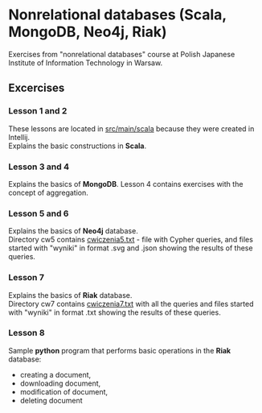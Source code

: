 # Nonrelational databases (Scala, MongoDB, Neo4j, Riak)

Exercises from "nonrelational databases" course at Polish Japanese Institute of Information Technology in Warsaw.

## Excercises

### Lesson 1 and 2

These lessons are located in [src/main/scala](https://github.com/tope96/NBD/tree/master/src/main/scala) because they were created in Intellij.  
Explains the basic constructions in **Scala**.

### Lesson 3 and 4

Explains the basics of **MongoDB**.
Lesson 4 contains exercises with the concept of aggregation.

### Lesson 5 and 6

Explains the basics of **Neo4j** database.  
Directory cw5 contains [cwiczenia5.txt](https://github.com/tope96/NBD/blob/master/cw5/cwiczenia5.txt) - file with Cypher queries, and files started with "wyniki" in format .svg and .json showing the results of these queries.

### Lesson 7

Explains the basics of **Riak** database.  
Directory cw7 contains [cwiczenia7.txt](https://github.com/tope96/NBD/blob/master/cw7/cwiczenia7.txt) with all the queries and files started with "wyniki" in format .txt showing the results of these queries.

### Lesson 8

Sample **python** program that performs basic operations in the **Riak** database:
- creating a document,
- downloading document,
- modification of document,
- deleting document
